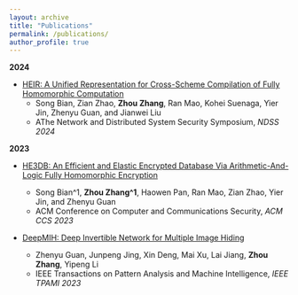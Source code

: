 ```yaml
---
layout: archive
title: "Publications"
permalink: /publications/
author_profile: true
---
```


<!-- {% if author.googlescholar %}
  You can also find my articles on <u><a href="{{author.googlescholar}}">my Google Scholar profile</a>.</u>
{% endif %}

{% include base_path %}

{% for post in site.publications reversed %}
  {% include archive-single.html %}
{% endfor %} -->

**2024**
  
  * [HEIR: A Unified Representation for Cross-Scheme Compilation of Fully Homomorphic Computation](https://eprint.iacr.org/2023/1445)
     * Song Bian, Zian Zhao, **Zhou Zhang**, Ran Mao, Kohei Suenaga, Yier Jin, Zhenyu Guan, and Jianwei Liu
     * AThe Network and Distributed System Security Symposium, _NDSS 2024_

**2023**
  
  * [HE3DB: An Efficient and Elastic Encrypted Database Via Arithmetic-And-Logic Fully Homomorphic Encryption](https://eprint.iacr.org/2023/1446)
     * Song Bian^1, **Zhou Zhang^1**, Haowen Pan, Ran Mao, Zian Zhao, Yier Jin, and Zhenyu Guan
     * ACM Conference on Computer and Communications Security, _ACM CCS 2023_

  * [DeepMIH: Deep Invertible Network for Multiple Image Hiding](https://ieeexplore.ieee.org/abstract/document/9676416)
     * Zhenyu Guan, Junpeng Jing, Xin Deng, Mai Xu, Lai Jiang, **Zhou Zhang**, Yipeng Li
     * IEEE Transactions on Pattern Analysis and Machine Intelligence, _IEEE TPAMI 2023_